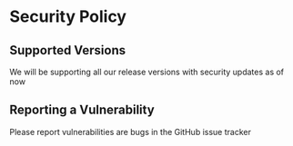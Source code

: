 # Security Policy

## Supported Versions

We will be supporting all our release versions with security updates as of now

## Reporting a Vulnerability

Please report vulnerabilities are bugs in the GitHub issue tracker
